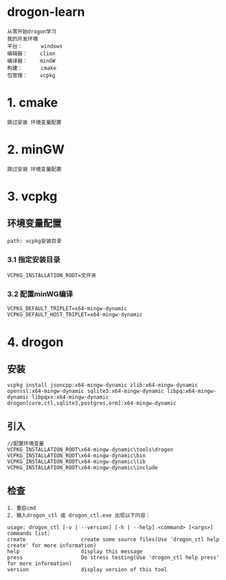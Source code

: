 # drogon-learn
    从零开始drogon学习
    我的开发环境
    平台：      windows
    编辑器：    clion
    编译器：    minGW
    构建：      cmake
    包管理：    vcpkg
# 1. cmake
    跳过安装 环境变量配置
# 2. minGW
    跳过安装 环境变量配置
# 3. vcpkg
## 环境变量配置
    path: vcpkg安装目录
### 3.1 指定安装目录
    VCPKG_INSTALLATION_ROOT=文件夹
### 3.2 配置minWG编译
    VCPKG_DEFAULT_TRIPLET=x64-mingw-dynamic
    VCPKG_DEFAULT_HOST_TRIPLET=x64-mingw-dynamic
# 4. drogon
## 安装
    vcpkg install jsoncpp:x64-mingw-dynamic zlib:x64-mingw-dynamic openssl:x64-mingw-dynamic sqlite3:x64-mingw-dynamic libpq:x64-mingw-dynamic libpqxx:x64-mingw-dynamic drogon[core,ctl,sqlite3,postgres,orm]:x64-mingw-dynamic
## 引入
    //配置环境变量
    VCPKG_INSTALLATION_ROOT\x64-mingw-dynamic\tools\drogon
    VCPKG_INSTALLATION_ROOT\x64-mingw-dynamic\bin
    VCPKG_INSTALLATION_ROOT\x64-mingw-dynamic\lib
    VCPKG_INSTALLATION_ROOT\x64-mingw-dynamic\include
## 检查
    1. 重启cmd
    2. 输入drogon_ctl 或 drogon_ctl.exe 出现以下内容：

    usage: drogon_ctl [-v | --version] [-h | --help] <command> [<args>]
    commands list:
    create                  create some source files(Use 'drogon_ctl help create' for more information)
    help                    display this message
    press                   Do stress testing(Use 'drogon_ctl help press' for more information)
    version                 display version of this tool